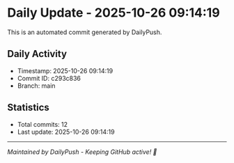 # Daily Update - 2025-10-26 09:14:19

This is an automated commit generated by DailyPush.

## Daily Activity
- Timestamp: 2025-10-26 09:14:19
- Commit ID: c293c836
- Branch: main

## Statistics
- Total commits: 12
- Last update: 2025-10-26 09:14:19

---
*Maintained by DailyPush - Keeping GitHub active! 🚀*
